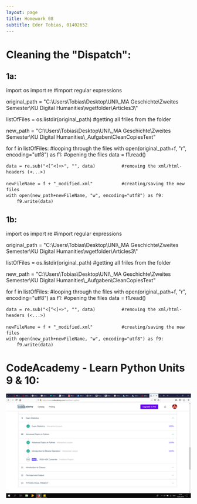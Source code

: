 ```yaml
---
layout: page
title: Homework 08
subtitle: Eder Tobias, 01402652
---
```


# Cleaning the "Dispatch":

## 1a:

import os
import re      #import regular expressions

original_path = "C:\\Users\\Tobias\\Desktop\\UNI\\_MA Geschichte\\Zweites Semester\\KU Digital Humanities\\wgetfolder\\Articles3\\"

listOfFiles = os.listdir(original_path) #getting all friles from the folder

new_path = "C:\\Users\\Tobias\\Desktop\\UNI\\_MA Geschichte\\Zweites Semester\\KU Digital Humanities\\_Aufgaben\\CleanCopiesText"

for f in listOfFiles: #looping through the files
    with open(original_path+f, "r", encoding="utf8") as f1:     #opening the files
        data = f1.read()
  
    data = re.sub("<[^<]+>", "", data)          #removing the xml/html-headers (<...>)
    
    newFileName = f + "_modified.xml"           #creating/saving the new files
    with open(new_path+newFileName, "w", encoding="utf8") as f9:
        f9.write(data)

## 1b:

import os
import re      #import regular expressions

original_path = "C:\\Users\\Tobias\\Desktop\\UNI\\_MA Geschichte\\Zweites Semester\\KU Digital Humanities\\wgetfolder\\Articles3\\"

listOfFiles = os.listdir(original_path) #getting all friles from the folder

new_path = "C:\\Users\\Tobias\\Desktop\\UNI\\_MA Geschichte\\Zweites Semester\\KU Digital Humanities\\_Aufgaben\\CleanCopiesText"

for f in listOfFiles: #looping through the files
    with open(original_path+f, "r", encoding="utf8") as f1:     #opening the files
        data = f1.read()
   
    data = re.sub("<[^<]+>", "", data)          #removing the xml/html-headers (<...>)

    newFileName = f + "_modified.xml"           #creating/saving the new files
    with open(new_path+newFileName, "w", encoding="utf8") as f9:
        f9.write(data)



# CodeAcademy - Learn Python Units 9 & 10:

![PythonU7_8](../img/PythonU9_U10.png)







